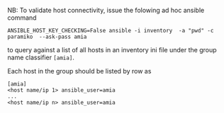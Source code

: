 NB: To validate host connectivity, issue the folowing ad hoc ansible command

`ANSIBLE_HOST_KEY_CHECKING=False ansible -i inventory  -a "pwd" -c paramiko  --ask-pass amia`

to query against a list of all hosts in an inventory ini file under the group name classifier `[amia]`.  

Each host in the group should be listed by row as

```
[amia]
<host name/ip 1> ansible_user=amia
...
<host name/ip n> ansible_user=amia
```


